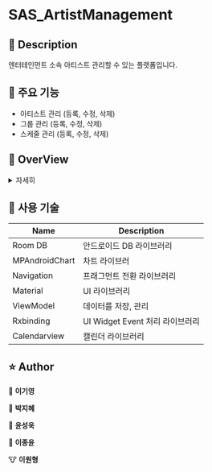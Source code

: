# SAS_ArtistManagement

## :loudspeaker: Description
엔터테인먼트 소속 아티스트 관리할 수 있는 플랫폼입니다. 

## :mega: 주요 기능

  - 아티스트 관리 (등록, 수정, 삭제)
  - 그룹 관리 (등록, 수정, 삭제)
  - 스케줄 관리 (등록, 수정, 삭제)


## :mag_right: OverView

<details>
    <summary>자세히</summary>



### 1. 유저 로그인 페이지(User Login Page) 

<center>
  
  ![image](https://github.com/SeSAC-3th/SAS_ArtistManagement/assets/78207730/035fd1f4-a45f-484a-9766-56e88a394a8a)  

</center>

### 2. Main 화면

<center>

  ![image](https://github.com/SeSAC-3th/SAS_ArtistManagement/assets/78207730/bfa44614-2db8-4284-a7d3-dca5032e8250)

</center>

일정 항목에는 현재 기준 가장 최신 3개 일정 보여준다.

아티스트 항목에는 아티스트 직업 별 최대 3개 프로필 사진을 보여준다.


### 3. 아티스트 목록

<center>

![image](https://github.com/SeSAC-3th/SAS_ArtistManagement/assets/78207730/13b7d765-18e2-45aa-8be9-2b23b347ca89)
![image](https://github.com/SeSAC-3th/SAS_ArtistManagement/assets/78207730/46316b53-f71b-4fc4-8833-b2b0d444c654)
![image](https://github.com/SeSAC-3th/SAS_ArtistManagement/assets/78207730/6a424c0c-2ee6-4862-88d1-a5e418c54f5f)
![image](https://github.com/SeSAC-3th/SAS_ArtistManagement/assets/78207730/52420177-9ae7-4d40-b132-f009169cc9cb)

</center>

회사 소속 아티스트 등록, 조회, 수정, 삭제할 수 있다. 

소속 아티스트 평가를 보여준다.

### 4. 그룹 목록

<center>

![image](https://github.com/SeSAC-3th/SAS_ArtistManagement/assets/78207730/35e7651d-eb29-49c8-b2dc-9f2e8fce7340)
![image](https://github.com/SeSAC-3th/SAS_ArtistManagement/assets/78207730/e1bdfd61-f169-460f-b2c5-5777e8622311)
![image](https://github.com/SeSAC-3th/SAS_ArtistManagement/assets/78207730/4a1ee41b-28a7-45d5-9c3b-d60674b59d00)
![image](https://github.com/SeSAC-3th/SAS_ArtistManagement/assets/78207730/229d88cf-9d6c-4049-a014-6f4903d50b5c)
![image](https://github.com/SeSAC-3th/SAS_ArtistManagement/assets/78207730/528383b3-fbc2-487e-b91d-8a2b1f466443)

</center>

회사 소속 그룹 등록, 조회, 수정, 삭제할 수 있다. 

소속 그룹 평가를 보여준다.

### 5. 스케쥴 목록

<center>

![image](https://github.com/SeSAC-3th/SAS_ArtistManagement/assets/78207730/5d1534b0-e391-4bd7-9932-f036259a68c1)
![image](https://github.com/SeSAC-3th/SAS_ArtistManagement/assets/78207730/241c30ab-e2eb-4d83-b908-dfa50f0d7f67)
![image](https://github.com/SeSAC-3th/SAS_ArtistManagement/assets/78207730/6cb3d33f-5ffa-48c4-a3ef-3d768cf9e3c5)

</center>

회사 소속 아티스트, 그룹의 스케줄 등록, 조회, 수정, 삭제할 수 있다. 

현재 날짜 기준 스케줄을 보여준다.

### 6. 설정
<center>

![image](https://github.com/SeSAC-3th/SAS_ArtistManagement/assets/78207730/0e2fa425-12cb-4ede-ae8c-f35efb607e52)
  
</center>

</details>

 ## :iphone: 사용 기술

| Name             | Description                                  |
| ---------------- | -------------------------------------------- |
| Room DB          | 안드로이드 DB 라이브러리                       |
| MPAndroidChart   | 차트 라이브러                                 |
| Navigation       | 프래그먼트 전환 라이브러리                     |
| Material         | UI 라이브러리                                 |    
| ViewModel        | 데이터를 저장, 관리                           |
| Rxbinding        | UI Widget Event 처리 라이브러리               |
| Calendarview     | 캘린더 라이브러리                             |
## :star: Author

:dog: **이기영**

:rabbit: **박지혜**

:tiger: **윤성욱**

:wolf: **이종윤**

:cow: **이원형**
<br>
